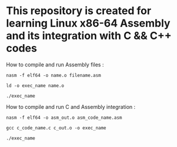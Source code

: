 # This repository is created for learning Linux x86-64 Assembly and its integration with C && C++ codes

How to compile and run Assembly files :

    nasm -f elf64 -o name.o filename.asm

    ld -o exec_name name.o

    ./exec_name
How to compile and run C and Assembly integration :

    nasm -f elf64 -o asm_out.o asm_code_name.asm

    gcc c_code_name.c c_out.o -o exec_name

    ./exec_name

